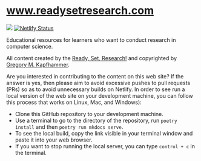 # www.readysetresearch.com

![](../../workflows/build/badge.svg) [![Netlify Status](https://api.netlify.com/api/v1/badges/1bb69b1e-36a5-4bff-8db5-920ad7209fab/deploy-status)](https://app.netlify.com/sites/os-sketch/deploys)

Educational resources for learners who want to conduct research in computer science.

All content created by the [Ready, Set,
Research!](https://github.com/ReadyResearchers/www.readysetresearch.com/graphs/contributors)
and copyrighted by [Gregory M. Kapfhammer](https://www.gregorykapfhammer.com/).

Are you interested in contributing to the content on this web site? If the
answer is yes, then please aim to avoid excessive pushes to pull requests (PRs)
so as to avoid unnecessary builds on Netlify. In order to see run a local
version of the web site on your development machine, you can follow this process
that works on Linux, Mac, and Windows):

- Clone this GitHub repository to your development machine.
- Use a terminal to go to the directory of the repository, run `poetry install`
  and then `poetry run mkdocs serve`.
- To see the local build, copy the link visible in your terminal window and
  paste it into your web browser.
- If you want to stop running the local server, you can type `control + c` in
  the terminal.
